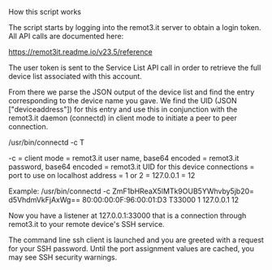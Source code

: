 How this script works

The script starts by logging into the remot3.it server to obtain a login token.  All API calls are documented here:

https://remot3it.readme.io/v23.5/reference

The user token is sent to the Service List API call in order to retrieve the full device list associated with this account.

From there we parse the JSON output of the device list and find the entry corresponding to the device name you gave.  We find the UID (JSON ["deviceaddress"]) for this entry and use this in conjunction with the remot3.it daemon (connectd) in client mode to initiate a peer to peer connection.

/usr/bin/connectd -c <base64 of username> <base64 of password> <UID> T<portnum> <Encryption mode> <localhost address> <maxoutstanding>

-c = client mode
<base64 of username> = remot3.it user name, base64 encoded
<base64 of password> = remot3.it password, base64 encoded
<UID> = remot3.it UID for this device connections
<portnum> = port to use on localhost address
<Encryption mode> = 1 or 2
<localhost address> = 127.0.0.1
<maxoutstanding> = 12

Example:
/usr/bin/connectd -c ZmF1bHReaX5lMTk9OUB5YWhvby5jb20= d5VhdmVkFjAxWg== 80:00:00:0F:96:00:01:D3 T33000 1 127.0.0.1 12

Now you have a listener at 127.0.0.1:33000 that is a connection through remot3.it to your remote device's SSH service.

The command line ssh client is launched and you are greeted with a request for your SSH password.  Until the port assignment values are cached, you may see SSH security warnings.
